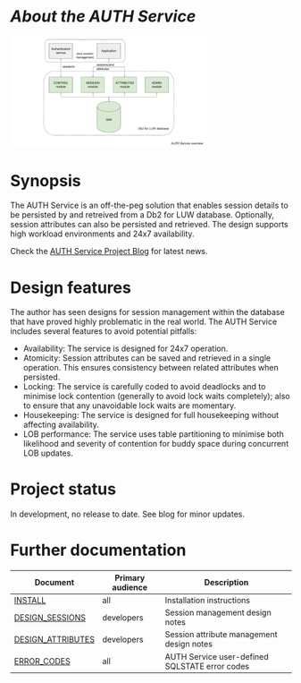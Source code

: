 # _About the AUTH Service_

<img src="docs/auth_service_overview.png" title="AUTH Service overview" width="70%"/>

# Synopsis
The AUTH Service is an off-the-peg solution that enables session details to be persisted by and retreived from a Db2 for LUW database. Optionally, session attributes can also be persisted and retrieved. The design supports high workload environments and 24x7 availability.

Check the [AUTH Service Project Blog](https://github.com/easydataservices/db2-auth/wiki/Project-Blog) for latest news.

# Design features
The author has seen designs for session management within the database that have proved highly problematic in the real world. The AUTH Service includes several features to avoid potential pitfalls:

* Availability: The service is designed for 24x7 operation.
* Atomicity: Session attributes can be saved and retrieved in a single operation. This ensures consistency between related attributes when persisted.
* Locking: The service is carefully coded to avoid deadlocks and to minimise lock contention (generally to avoid lock waits completely); also to ensure that any unavoidable lock waits are momentary.
* Housekeeping: The service is designed for full housekeeping without affecting availability.
* LOB performance: The service uses table partitioning to minimise both likelihood and severity of contention for buddy space during concurrent LOB updates.

# Project status
In development, no release to date. See blog for minor updates.

# Further documentation

| Document | Primary audience | Description |
| -------- | ---------------- | ----------- |
| [INSTALL](docs/INSTALL.md) | all | Installation instructions |
| [DESIGN_SESSIONS](docs/DESIGN_SESSIONS.md) | developers | Session management design notes |
| [DESIGN_ATTRIBUTES](docs/DESIGN_ATTRIBUTES.md) | developers | Session attribute management design notes |
| [ERROR_CODES](docs/ERROR_CODES.md) | all | AUTH Service user-defined SQLSTATE error codes |

